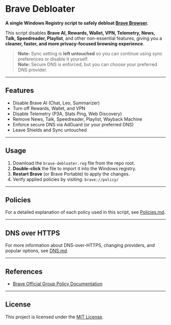 # Brave Debloater

**A single Windows Registry script to safely debloat [Brave Browser](https://brave.com/).**  

This script disables **Brave AI, Rewards, Wallet, VPN, Telemetry, News, Talk, Speedreader, Playlist**, and other non-essential features, giving you a **cleaner, faster, and more privacy-focused browsing experience**.  

> **Note:** Sync setting is **left untouched** so you can continue using sync preferences or disable it yourself.  
> **Note:** Secure DNS is enforced, but you can choose your preferred DNS provider.
> 
---

## Features

- Disable Brave AI (Chat, Leo, Summarizer)  
- Turn off Rewards, Wallet, and VPN  
- Disable Telemetry (P3A, Stats Ping, Web Discovery)  
- Remove News, Talk, Speedreader, Playlist, Wayback Machine  
- Enforce secure DNS via AdGuard (or your preferred DNS)  
- Leave Shields and Sync untouched  

---

## Usage

1. Download the `brave-debloater.reg` file from the repo root.  
2. **Double-click** the file to import it into the Windows registry.  
3. **Restart Brave** (or Brave Portable) to apply the changes.  
4. Verify applied policies by visiting: `brave://policy/`

---

## Policies

For a detailed explanation of each policy used in this script, see [Policies.md](docs/policies.md).

---

## DNS over HTTPS

For more information about DNS-over-HTTPS, changing providers, and popular options, see [DNS.md](docs/dns.md).

---

## References

- [Brave Official Group Policy Documentation](https://support.brave.com/hc/en-us/articles/360039248271-Group-Policy)

---

## License

This project is licensed under the [MIT License](LICENSE).

